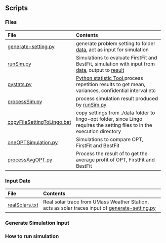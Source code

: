 ## Scripts

### Files
|File| Contents|
|:----|:-------|
|[generate-setting.py](./generate-setting.py)| generate problem setting to folder [data](../data), act as input for simulation|
|[runSim.py](./runSim.py)| Simulations to evaluate FirstFit and BestFit, simulation with input from [data](../data), output to [result](../result)
|[pystats.py](./pystats.py)|  [Python statistic Tool](https://github.com/xizhonghua/pystats),process repetition results to get mean, variances, confidential interval etc|
|[processSim.py](./processSim.py)| process simulation result produced by [runSim.py](./runSim.py)|
|[copyFileSettingToLingo.bat](./copyFileSettingToLingo.bat)| copy settings from ./data folder to lingo-opt folder, since Lingo requires the setting files to in the execution directory|
|[oneOPTSimulation.py](./oneOPTSimulation.py)| Simulations to compare OPT, FirstFit and BestFit| 
|[processAvgOPT.py](./processAvgOPT.py)| Process the result of  to get the average profit of OPT, FirstFit and BestFit|

### Input Date
|File| Contents|
|:----|:-------|
|[realSolars.txt](./realSolars.txt)| Real solar trace from UMass Weather Station, acts as solar traces input of [generate-setting.py](./generate-setting.py)|


### Generate Simulation Input


### How to run simulation



